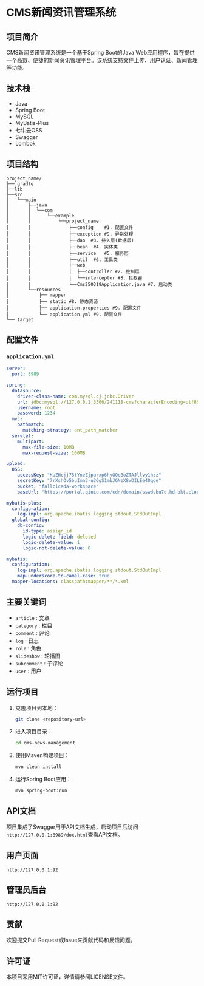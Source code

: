 
# CMS新闻资讯管理系统

## 项目简介
CMS新闻资讯管理系统是一个基于Spring Boot的Java Web应用程序，旨在提供一个高效、便捷的新闻资讯管理平台。该系统支持文件上传、用户认证、新闻管理等功能。

## 技术栈
- Java
- Spring Boot
- MySQL
- MyBatis-Plus
- 七牛云OSS
- Swagger
- Lombok

## 项目结构
```
project_name/
├──.gradle
├──lib
├──src
│   └──main 
│       ├──java
│       │  └──com
│       │      └──example
│       │          └──project_name
│       │              ├──config    #1. 配置文件
│       │              ├──exception #9. 异常处理
│       │              ├──dao  #3. 持久层(数据层)
│       │              ├──bean  #4. 实体类
│       │              ├──service   #5. 服务层
│       │              ├──util  #6. 工具类
│       │              ├──web 
│       │              │  ├──controller #2. 控制层
│       │              │  └──interceptor #8. 拦截器
│       │              └──Cms250319Application.java #7. 启动类
│       └──resources
│           ├── mapper
│           ├── static #8. 静态资源
│           ├── application.properties #9. 配置文件
│           └── application.yml #9. 配置文件
└── target
```

## 配置文件
### `application.yml`

```yml
server:
  port: 8989

spring:
  datasource:
    driver-class-name: com.mysql.cj.jdbc.Driver
    url: jdbc:mysql://127.0.0.1:3306/241118-cms?characterEncoding=utf8&useUnicode=true&useSSL=false&serverTimezone=GMT%2B8
    username: root
    password: 1234
  mvc:
    pathmatch:
      matching-strategy: ant_path_matcher
  servlet:
    multipart:
      max-file-size: 10MB
      max-request-size: 100MB

upload:
  OSS:
    accessKey: "KuZHcjj75tYneZjparxp6hyQOcBoZTAJllvy1hzz"
    secretKey: "7rXshOv5buImn3-u3GgS1mbJGNzX8wDILEe40qge"
    bucket: "fallcicada-workspace"
    baseUrl: "https://portal.qiniu.com/cdn/domain/sswdsbu7d.hd-bkt.clouddn.com"

mybatis-plus:
  configuration:
    log-impl: org.apache.ibatis.logging.stdout.StdOutImpl
  global-config:
    db-config:
      id-type: assign_id
      logic-delete-field: deleted
      logic-delete-value: 1
      logic-not-delete-value: 0

mybatis:
  configuration:
    log-impl: org.apache.ibatis.logging.stdout.StdOutImpl
    map-underscore-to-camel-case: true
  mapper-locations: classpath:mapper/**/*.xml
```

## 主要关键词
- `article` : 文章
- `category` : 栏目
- `comment` : 评论
- `log` : 日志
- `role` : 角色
- `slideshow` : 轮播图
- `subcomment` : 子评论
- `user` : 用户

## 运行项目
1. 克隆项目到本地：
   ```bash
   git clone <repository-url>
   ```
2. 进入项目目录：
   ```bash
   cd cms-news-management
   ```
3. 使用Maven构建项目：
   ```bash
   mvn clean install
   ```
4. 运行Spring Boot应用：
   ```bash
   mvn spring-boot:run
   ```

## API文档
项目集成了Swagger用于API文档生成，启动项目后访问`http://127.0.0.1:8989/dox.html`查看API文档。

## 用户页面

`http://127.0.0.1:92`

## 管理员后台

`http://127.0.0.1:92`


## 贡献
欢迎提交Pull Request或Issue来贡献代码和反馈问题。

## 许可证
本项目采用MIT许可证，详情请参阅LICENSE文件。
```
